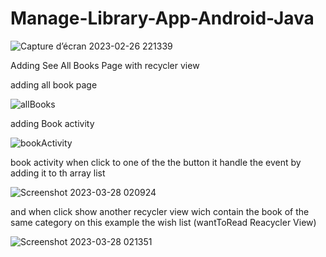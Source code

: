# Manage-Library-App-Android-Java

![Capture d’écran 2023-02-26 221339](https://user-images.githubusercontent.com/82703504/221437683-251d6c90-f59f-488c-b85a-29558d2cf22c.png)


Adding See All Books Page with recycler view 

adding all book page

![allBooks](https://user-images.githubusercontent.com/82703504/224505022-8e40a747-7ef5-44e4-bca7-9204966fadb7.jpg)

adding Book activity

![bookActivity](https://user-images.githubusercontent.com/82703504/224505034-49f8e27d-72d4-4a3b-9c8f-720e59146202.jpg)

book activity when click to one of the the button it handle the event by adding it to th array list 


![Screenshot 2023-03-28 020924](https://user-images.githubusercontent.com/82703504/228109172-3675b576-5e68-421c-a880-043dc6aa327c.png)

and when click show another recycler view wich contain the book of the same category on this example the wish list (wantToRead Reacycler View)

![Screenshot 2023-03-28 021351](https://user-images.githubusercontent.com/82703504/228109538-76658968-8a3c-4d60-9b6e-08600675b2e6.png)
